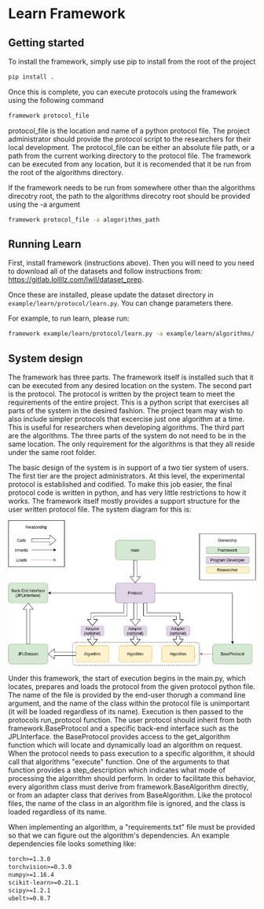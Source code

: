 # Learn Framework

## Getting started
To install the framework, simply use pip to install from the root of the project
```bash
pip install .
```

Once this is complete, you can execute protocols using the framework using the following command
```bash
framework protocol_file
```
protocol\_file is the location and name of a python protocol file. The project administrator should provide the protocol script to the researchers for their local development. The protocol\_file can be either an absolute file path, or a path from the current working directory to the protocol file. The framework can be executed from any location, but it is recomended that it be run from the root of the algorithms directory.

If the framework needs to be run from somewhere other than the algorithms direcotry root, the path to the algorithms direcotry root should be provided using the -a argument

```bash
framework protocol_file -a alogorithms_path
```

## Running Learn

First, install framework (instructions above).  Then you will need 
to you need to download all of the datasets and follow instructions from:
https://gitlab.lollllz.com/lwll/dataset_prep.

Once these are installed, please update the dataset directory in 
`example/learn/protocol/learn.py`.  You can change parameters there.


For example, to run learn, please run:
```bash
framework example/learn/protocol/learn.py -a example/learn/algorithms/
```

## System design
The framework has three parts. The framework itself is installed such that it can be executed from any desired location
on the system. The second part is the protocol. The protocol is written by the project team to meet the requirements of
the entire project. This is a python script that exercises all parts of the system in the desired fashion. The project team may wish to also include simpler protocols that excercise just one algorithm at a time. This is useful for researchers when developing algorithms. The third part are the algorithms. The three parts of the system do not need to be in the same location. The only requirement for the algorithms is that they all reside under the same root folder.

The basic design of the system is in support of a two tier system of users. The first tier are the project administrators. At this level, the experimental protocol is established and codified. To make this job easier, the final protocol code is written in python, and has very little restrictions to how it works. The framework itself mostly provides a support structure for the user written protocol file. The system diagram for this is:

![Framework System Diagram](images/Unnamed_Framework.png)

Under this framework, the start of execution begins in the main.py, which locates, prepares and loads the protocol from the given protocol python file. The name of the file is provided by the end-user thorugh a command line argument, and the name of the class within the protocol file is unimportant (it will be loaded regardless of its name). Execution is then passed to the protocols run\_protocol function. The user protocol should inherit from both framework.BaseProtocol and a specific back-end interface such as the JPLInterface. the BaseProtocol provides access to the get\_algorithm function which will locate and dynamically load an algorithm on request. When the protocol needs to pass execution to a specific algorithm, it should call that algorithms "execute" function. One of the arguments to that function provides a step\_description which indicates what mode of processing the algorrithm should perform. In order to facilitate this behavior, every algorithm class must derive from framework.BaseAlgorithm directly, or from an adapter class that derives from BaseAlgorithm. Like the protocol files, the name of the class in an algorithm file is ignored, and the class is loaded regardless of its name.

When implementing an algorithm, a "requirements.txt" file must be provided so that we can figure
out the algorithm's dependencies. An example dependencies file looks something like:

```
torch>=1.3.0
torchvision>=0.3.0
numpy>=1.16.4
scikit-learn>=0.21.1
scipy>=1.2.1
ubelt>=0.8.7
```

